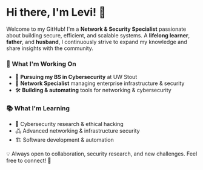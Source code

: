 # Hi there, I'm Levi! 👋  

Welcome to my GitHub! I'm a **Network & Security Specialist** passionate about building secure, efficient, and scalable systems. A **lifelong learner**, **father**, and **husband**, I continuously strive to expand my knowledge and share insights with the community.  

### 🚀 What I'm Working On  
- 🏫 **Pursuing my BS in Cybersecurity** at UW Stout
- 💼 **Network Specialist** managing enterprise infrastructure & security 
- 🛠️ **Building & automating** tools for networking & cybersecurity  

### 📚 What I'm Learning  
- 🔐 Cybersecurity research & ethical hacking  
- 🖧 Advanced networking & infrastructure security  
- 🏗️ Software development & automation  

💡 Always open to collaboration, security research, and new challenges. Feel free to connect! 🚀  

